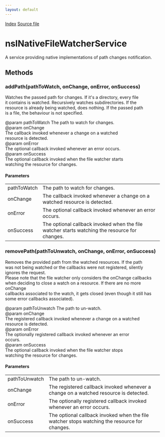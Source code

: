 ```yaml
---
layout: default
---
```

<div id='links'><a href="../index.html">Index</a>
<a href="http://dxr.mozilla.org/mozilla-central/source/toolkit/components/filewatcher/nsINativeFileWatcher.idl">Source file</a>
</div>

# nsINativeFileWatcherService #
  
A service providing native implementations of path changes notification.  
  

## Methods ##

### addPath(pathToWatch, onChange, onError, onSuccess) ###
  
Watches the passed path for changes. If it's a directory, every file  
it contains is watched. Recursively watches subdirectories. If the  
resource is already being watched, does nothing. If the passed path  
is a file, the behaviour is not specified.  
  
@param pathToWatch The path to watch for changes.  
@param onChange  
       The callback invoked whenever a change on a watched  
       resource is detected.  
@param onError  
       The optional callback invoked whenever an error occurs.  
@param onSuccess  
       The optional callback invoked when the file watcher starts  
       watching the resource for changes.  
  

#### Parameters ####

<table>

<tr>
<td>pathToWatch</td>
<td>The path to watch for changes.  
</td>
</tr>

<tr>
<td>onChange</td>
<td>       The callback invoked whenever a change on a watched  
       resource is detected.  
</td>
</tr>

<tr>
<td>onError</td>
<td>       The optional callback invoked whenever an error occurs.  
</td>
</tr>

<tr>
<td>onSuccess</td>
<td>       The optional callback invoked when the file watcher starts  
       watching the resource for changes.  
</td>
</tr>

</table>

### removePath(pathToUnwatch, onChange, onError, onSuccess) ###
  
Removes the provided path from the watched resources. If the path  
was not being watched or the callbacks were not registered, silently  
ignores the request.  
Please note that the file watcher only considers the onChange callbacks  
when deciding to close a watch on a resource. If there are no more onChange  
callbacks associated to the watch, it gets closed (even though it still has  
some error callbacks associated).  
  
@param pathToUnwatch The path to un-watch.  
@param onChange  
       The registered callback invoked whenever a change on a watched  
       resource is detected.  
@param onError  
       The optionally registered callback invoked whenever an error  
       occurs.  
@param onSuccess  
       The optional callback invoked when the file watcher stops  
       watching the resource for changes.  
  

#### Parameters ####

<table>

<tr>
<td>pathToUnwatch</td>
<td>The path to un-watch.  
</td>
</tr>

<tr>
<td>onChange</td>
<td>       The registered callback invoked whenever a change on a watched  
       resource is detected.  
</td>
</tr>

<tr>
<td>onError</td>
<td>       The optionally registered callback invoked whenever an error  
       occurs.  
</td>
</tr>

<tr>
<td>onSuccess</td>
<td>       The optional callback invoked when the file watcher stops  
       watching the resource for changes.  
</td>
</tr>

</table>
